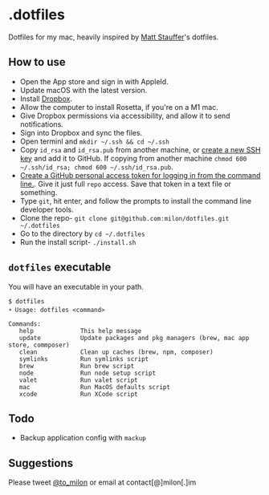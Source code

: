 # .dotfiles

Dotfiles for my mac, heavily inspired by [Matt Stauffer](https://github.com/mattstauffer/dotfiles)'s dotfiles.

## How to use

- Open the App store and sign in with AppleId.
- Update macOS with the latest version.
- Install [Dropbox](https://www.dropbox.com/install).
- Allow the computer to install Rosetta, if you're on a M1 mac.
- Give Dropbox permissions via accessibility, and allow it to send notifications.
- Sign into Dropbox and sync the files.
- Open terminl and `mkdir ~/.ssh && cd ~/.ssh`
- Copy `id_rsa` and `id_rsa.pub` from another machine, or [create a new SSH key](https://docs.github.com/en/authentication/connecting-to-github-with-ssh/generating-a-new-ssh-key-and-adding-it-to-the-ssh-agent) and add it to GitHub. If copying from another machine `chmod 600 ~/.ssh/id_rsa; chmod 600 ~/.ssh/id_rsa.pub`.
- [Create a GitHub personal access token for logging in from the command line.](https://docs.github.com/en/free-pro-team@latest/github/authenticating-to-github/creating-a-personal-access-token). Give it just full `repo` access. Save that token in a text file or something.
- Type `git`, hit enter, and follow the prompts to install the command line developer tools.
- Clone the repo- `git clone git@github.com:milon/dotfiles.git ~/.dotfiles`
- Go to the directory by `cd ~/.dotfiles`
- Run the install script- `./install.sh`

## `dotfiles` executable

You will have an executable in your path.

```
$ dotfiles
￫ Usage: dotfiles <command>

Commands:
   help             This help message
   update           Update packages and pkg managers (brew, mac app store, commposer)
   clean            Clean up caches (brew, npm, composer)
   symlinks         Run symlinks script
   brew             Run brew script
   node             Run node setup script
   valet            Run valet script
   mac              Run MacOS defaults script
   xcode            Run XCode script
```

## Todo

- Backup application config with `mackup`

## Suggestions

Please tweet [@to_milon](https://milon.im/twitter) or email at contact[@]milon[.]im
